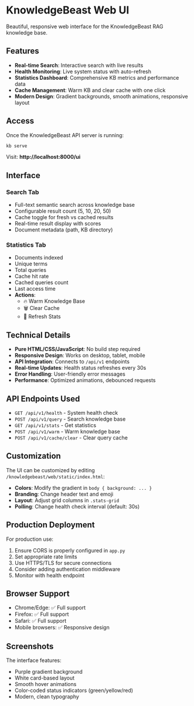# KnowledgeBeast Web UI

Beautiful, responsive web interface for the KnowledgeBeast RAG knowledge base.

## Features

- **Real-time Search**: Interactive search with live results
- **Health Monitoring**: Live system status with auto-refresh
- **Statistics Dashboard**: Comprehensive KB metrics and performance data
- **Cache Management**: Warm KB and clear cache with one click
- **Modern Design**: Gradient backgrounds, smooth animations, responsive layout

## Access

Once the KnowledgeBeast API server is running:

```bash
kb serve
```

Visit: **http://localhost:8000/ui**

## Interface

### Search Tab
- Full-text semantic search across knowledge base
- Configurable result count (5, 10, 20, 50)
- Cache toggle for fresh vs cached results
- Real-time result display with scores
- Document metadata (path, KB directory)

### Statistics Tab
- Documents indexed
- Unique terms
- Total queries
- Cache hit rate
- Cached queries count
- Last access time
- **Actions**:
  - 🔥 Warm Knowledge Base
  - 🗑️ Clear Cache
  - 🔄 Refresh Stats

## Technical Details

- **Pure HTML/CSS/JavaScript**: No build step required
- **Responsive Design**: Works on desktop, tablet, mobile
- **API Integration**: Connects to `/api/v1` endpoints
- **Real-time Updates**: Health status refreshes every 30s
- **Error Handling**: User-friendly error messages
- **Performance**: Optimized animations, debounced requests

## API Endpoints Used

- `GET /api/v1/health` - System health check
- `POST /api/v1/query` - Search knowledge base
- `GET /api/v1/stats` - Get statistics
- `POST /api/v1/warm` - Warm knowledge base
- `POST /api/v1/cache/clear` - Clear query cache

## Customization

The UI can be customized by editing `/knowledgebeast/web/static/index.html`:

- **Colors**: Modify the gradient in `body { background: ... }`
- **Branding**: Change header text and emoji
- **Layout**: Adjust grid columns in `.stats-grid`
- **Polling**: Change health check interval (default: 30s)

## Production Deployment

For production use:

1. Ensure CORS is properly configured in `app.py`
2. Set appropriate rate limits
3. Use HTTPS/TLS for secure connections
4. Consider adding authentication middleware
5. Monitor with health endpoint

## Browser Support

- Chrome/Edge: ✅ Full support
- Firefox: ✅ Full support
- Safari: ✅ Full support
- Mobile browsers: ✅ Responsive design

## Screenshots

The interface features:
- Purple gradient background
- White card-based layout
- Smooth hover animations
- Color-coded status indicators (green/yellow/red)
- Modern, clean typography
